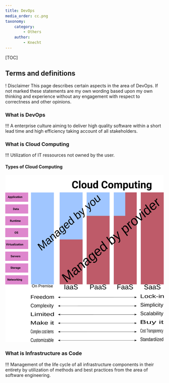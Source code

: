 ```yaml
---
title: DevOps
media_order: cc.png
taxonomy:
    category:
        - Others
    author:
        - Knecht
---
```


[TOC]

## Terms and definitions
! Disclaimer
This page describes certain aspects in the area of DevOps. If not marked these statements are my own wording based upon my own thinking and experience without any engagement with respect to correctness and other opinions.

### What is DevOps
!!! A enterprise culture aiming to deliver high quality software within a short lead time and high efficiency taking account of all stakeholders.

### What is Cloud Computing
!!! Utilization of IT ressources not owned by the user.

#### Types of Cloud Computing
![Image link](cc.png?sepia&link&display=text)
### What is Infrastructure as Code
!!! Management of the life cycle of all infrastructure components in their entirety by utilization of methods and best practices from the area of software engineering.
